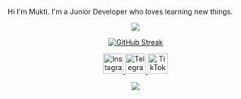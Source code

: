Hi I'm Mukti. 
I'm a Junior Developer who loves learning new things.
<div>
  <p align="center">
    <img src="https://github-readme-stats.vercel.app/api/top-langs?username=muktiaji13&layout=compact&langs_count=10&border_color=ffffff&theme=codeSTACKr"/>
  </p>
  <p align="center">
   <a href="https://git.io/streak-stats">
     <img src="https://github-readme-streak-stat-topaz.vercel.app?user=muktiaji13&theme=dark&border_radius=4&locale=id" alt="GitHub Streak" />
   </a>
  </p>
 <p align="center">
  <a href="https://instagram.com/mukticuy1" target="_blank">
    <img src="https://cdn.jsdelivr.net/npm/simple-icons@v9/icons/instagram.svg" alt="Instagram" width="40" height="40" fill="pink"/>
  </a>
  <a href="https://t.me/mukticuy1" target="_blank">
    <img src="https://cdn.jsdelivr.net/npm/simple-icons@v9/icons/telegram.svg" alt="Telegram" width="40" height="40" fill="blue"/>
  </a>
  <a href="https://tiktok.com/@yogah_cuy" target="_blank">
    <img src="https://cdn.jsdelivr.net/npm/simple-icons@v9/icons/tiktok.svg" alt="TikTok" width="40" height="40"/>
  </a>
</p>
<p align="center">
  <img src="https://img.shields.io/badge/-Laravel-red?style=for-the-badge&logo=laravel&logoColor=white"/>
</p>
</div>

<!--
**muktiaji13/muktiaji13** is a ✨ _special_ ✨ repository because its `README.md` (this file) appears on your GitHub profile.

Here are some ideas to get you started:

- 🔭 I’m currently working on ...
- 🌱 I’m currently learning ...
- 👯 I’m looking to collaborate on ...
- 🤔 I’m looking for help with ...
- 💬 Ask me about ...
- 📫 How to reach me: ...
- 😄 Pronouns: ...
- ⚡ Fun fact: ...
-->
